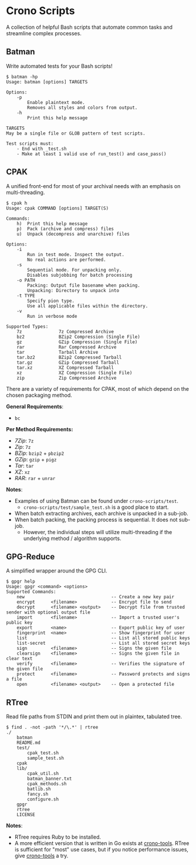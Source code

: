 # Crono Scripts

A collection of helpful Bash scripts that automate common tasks and streamline complex processes.

## Batman

Write automated tests for your Bash scripts!

```
$ batman -hp
Usage: batman [options] TARGETS

Options:
    -p
        Enable plaintext mode.
        Removes all styles and colors from output.
    -h
        Print this help message

TARGETS
May be a single file or GLOB pattern of test scripts.

Test scripts must:
    - End with _test.sh
    - Make at least 1 valid use of run_test() and case_pass()
```

## CPAK

A unified front-end for most of your archival needs with an emphasis on multi-threading.

```
$ cpak h
Usage: cpak COMMAND [options] TARGET(S)

Commands:
    h)  Print this help message
    p)  Pack (archive and compress) files
    u)  Unpack (decompress and unarchive) files

Options:
    -i
        Run in test mode. Inspect the output.
        No real actions are performed.
    -s
        Sequential mode. For unpacking only.
        Disables subjobbing for batch processing
    -o PATH
        Packing: Output file basename when packing.
        Unpacking: Directory to unpack into
    -t TYPE
        Specify pion type.
        Use all applicable files within the directory.
    -v
        Run in verbose mode

Supported Types:
    7z              7z Compressed Archive
    bz2             BZip2 Compression (Single File)
    gz              GZip Compression (Single File)
    rar             Rar Compressed Archive
    tar             Tarball Archive
    tar.bz2         BZip2 Compressed Tarball
    tar.gz          GZip Compressed Tarball
    tar.xz          XZ Compressed Tarball
    xz              XZ Compression (Single File)
    zip             Zip Compressed Archive
```

There are a variety of requirements for CPAK, most of which depend on the chosen packaging method.

**General Requirements**:

- `bc`

**Per Method Requirements:**

- *7Zip*: `7z`
- *Zip*: `7z`
- *BZip*: `bzip2` + `pbzip2`
- *GZip*: `gzip` + `pigz`
- *Tar*: `tar`
- *XZ*: `xz`
- *RAR*: `rar` + `unrar`

**Notes**:

- Examples of using Batman can be found under `crono-scripts/test`. 
    - `crono-scripts/test/sample_test.sh` is a good place to start.
- When batch extracting archives, each archive is unpacked in a sub-job.
- When batch packing, the packing process is sequential. It does not sub-job.
    - However, the individual steps will utilize multi-threading if the underlying
      method / algorithm supports. 

## GPG-Reduce

A simplified wrapper around the GPG CLI.

```
$ gpgr help
Usage: gpgr <command> <options>
Supported Commands:
    new                                 -- Create a new key pair
    encrypt      <filename>             -- Encrypt file to send
    decrypt      <filename> <output>    -- Decrypt file from trusted sender with optional output file
    import       <filename>             -- Import a trusted user's public key
    export       <name>                 -- Export public key of user
    fingerprint  <name>                 -- Show fingerprint for user
    list                                -- List all stored public keys
    list-secret                         -- List all stored secret keys
    sign         <filename>             -- Signs the given file
    clearsign    <filename>             -- Signs the given file in clear text
    verify       <filename>             -- Verifies the signature of the given file
    protect      <filename>             -- Password protects and signs a file
    open         <filename> <output>    -- Open a protected file
```

## RTree

Read file paths from STDIN and print them out in plaintex, tabulated tree.

```
$ find . -not -path '*/\.*' | rtree
./
    batman
    README.md
    test/
        cpak_test.sh
        sample_test.sh
    cpak
    lib/
        cpak_util.sh
        batman_banner.txt
        cpak_methods.sh
        batlib.sh
        fancy.sh
        configure.sh
    gpgr
    rtree
    LICENSE
```

**Notes**: 
- RTree requires Ruby to be installed.
- A more efficient version that is written in Go exists at [crono-tools](https://github.com/astercrono/crono-tools). RTree is sufficient for "most" use cases, but if you notice performance issues, give [crono-tools](https://github.com/astercrono/crono-tools) a try.
